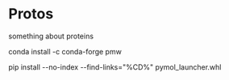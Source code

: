 # Protos
something about proteins

conda install -c conda-forge pmw

pip install --no-index --find-links="%CD%" pymol_launcher.whl
